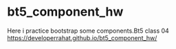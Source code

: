 # bt5_component_hw
Here i practice bootstrap some components.Bt5 class 04
https://developerrahat.github.io/bt5_component_hw/

